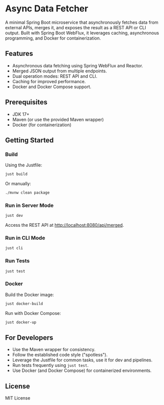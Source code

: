 # Async Data Fetcher

A minimal Spring Boot microservice that asynchronously fetches data from
external APIs, merges it, and exposes the result as a REST API or CLI
output.  Built with Spring Boot WebFlux, it leverages caching,
asynchronous programming, and Docker for containerization.

## Features
- Asynchronous data fetching using Spring WebFlux and Reactor.
- Merged JSON output from multiple endpoints.
- Dual operation modes: REST API and CLI.
- Caching for improved performance.
- Docker and Docker Compose support.

## Prerequisites
- JDK 17+
- Maven (or use the provided Maven wrapper)
- Docker (for containerization)

## Getting Started

### Build
Using the Justfile:
```bash
just build
```

Or manually:
```bash
./mvnw clean package
```

### Run in Server Mode
```bash
just dev
```

Access the REST API at [http://localhost:8080/api/merged](http://localhost:8080/api/merged).

### Run in CLI Mode

```bash
just cli
```

### Run Tests
```bash
just test
```

### Docker
Build the Docker image:
```bash
just docker-build
```

Run with Docker Compose:
```bash
just docker-up
```
## For Developers
- Use the Maven wrapper for consistency.
- Follow the established code style ("spotless").
- Leverage the Justfile for common tasks, use it for dev and pipelines.
- Run tests frequently using `just test`.
- Use Docker (and Docker Compose) for containerized environments.

## License
MIT License
